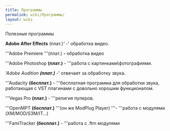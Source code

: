 ```yaml
---
title: Программы
permalink: wiki/Программы/
layout: wiki
---
```


Полезные программы

**Adobe After Effects** (плат.)*' -*' обработка видео.

'''Adobe Premiere '''(плат.) **-** обработка видео

'''Adobe Photoshop **(плат.)** - '''работа с картинками\\фотографиями.

*'Adobe Audition **(плат.)** -*' отвечает за обработку звука.

'''Audacity **(бесплат.)** - '''бесплатная программа для обработки
звука, работающая с VST плагинами с довольно хорошим функционалом.

'''Vegas Pro **(плат.)** - '''религия пуперов.

'''OpenMPT **(бесплат.)** '''(он же ModPlug Player) '''- '''работа с
модулями (XM/MOD/S3M/IT...)

'''FamiTracker **(бесплат.)** - '''работа с .ftm модулями
